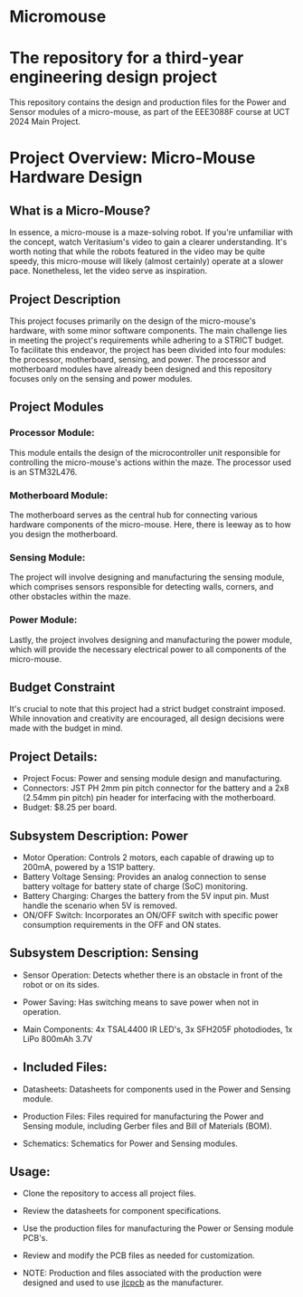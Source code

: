 # Micromouse
# The repository for a third-year engineering design project
This repository contains the design and production files for the Power and Sensor modules of a micro-mouse, as part of the EEE3088F course at UCT 2024 Main Project.

# Project Overview: Micro-Mouse Hardware Design

## What is a Micro-Mouse?
In essence, a micro-mouse is a maze-solving robot. If you're unfamiliar with the concept, watch Veritasium's video to gain a clearer understanding. It's worth noting that while the robots featured in the video may be quite speedy, this micro-mouse will likely (almost certainly) operate at a slower pace. Nonetheless, let the video serve as inspiration.

## Project Description
This project focuses primarily on the design of the micro-mouse's hardware, with some minor software components. The main challenge lies in meeting the project's requirements while adhering to a STRICT budget. To facilitate this endeavor, the project has been divided into four modules: the processor, motherboard, sensing, and power.
The processor and motherboard modules have already been designed and this repository focuses only on the sensing and power modules. 

## Project Modules

### Processor Module: 
This module entails the design of the microcontroller unit responsible for controlling the micro-mouse's actions within the maze. The processor used is an STM32L476.

### Motherboard Module: 
The motherboard serves as the central hub for connecting various hardware components of the micro-mouse. Here, there is leeway as to how you design the motherboard.

### Sensing Module: 
The project will involve designing and manufacturing the sensing module, which comprises sensors responsible for detecting walls, corners, and other obstacles within the maze.

### Power Module: 
Lastly, the project involves designing and manufacturing the power module, which will provide the necessary electrical power to all components of the micro-mouse.

## Budget Constraint
It's crucial to note that this project had a strict budget constraint imposed. While innovation and creativity are encouraged, all design decisions were made with the budget in mind.

## Project Details:
- Project Focus: Power and sensing module design and manufacturing.
- Connectors: JST PH 2mm pin pitch connector for the battery and a 2x8 (2.54mm pin pitch) pin header for interfacing with the motherboard.
- Budget: $8.25 per board.

## Subsystem Description: Power
- Motor Operation: Controls 2 motors, each capable of drawing up to 200mA, powered by a 1S1P battery.
- Battery Voltage Sensing: Provides an analog connection to sense battery voltage for battery state of charge (SoC) monitoring.
- Battery Charging: Charges the battery from the 5V input pin. Must handle the scenario when 5V is removed.
- ON/OFF Switch: Incorporates an ON/OFF switch with specific power consumption requirements in the OFF and ON states.
  
## Subsystem Description: Sensing
- Sensor Operation: Detects whether there is an obstacle in front of the robot or on its sides.
- Power Saving: Has switching means to save power when not in operation.
- Main Components: 4x TSAL4400 IR LED's, 3x SFH205F photodiodes, 1x LiPo 800mAh 3.7V

- ## Included Files:
- Datasheets: Datasheets for components used in the Power and Sensing module.
- Production Files: Files required for manufacturing the Power and Sensing module, including Gerber files and Bill of Materials (BOM).
- Schematics: Schematics for Power and Sensing modules.
  
## Usage:
- Clone the repository to access all project files.
- Review the datasheets for component specifications.
- Use the production files for manufacturing the Power or Sensing module PCB's.
- Review and modify the PCB files as needed for customization.
  
- NOTE: Production and files associated with the production were designed and used to use [jlcpcb]([url](https://jlcpcb.com/)) as the manufacturer.

